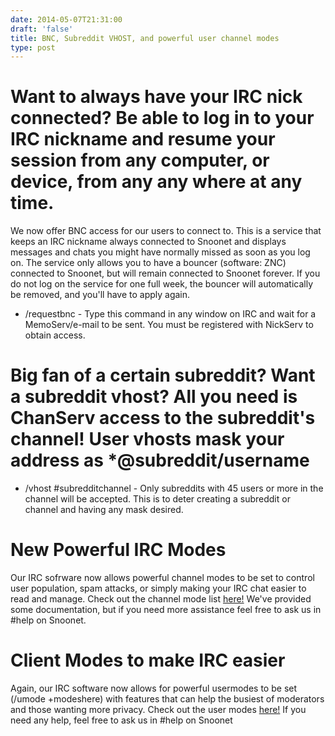 ```yaml
--- 
date: 2014-05-07T21:31:00
draft: 'false'
title: BNC, Subreddit VHOST, and powerful user channel modes
type: post
---
```


# Want to always have your IRC nick connected? Be able to log in to your IRC nickname and resume your session from any computer, or device, from any any where at any time.
We now offer BNC access for our users to connect to. This is a service that keeps an IRC nickname always connected to Snoonet and displays messages and chats you might have normally missed as soon as you log on. The service only allows you to have a bouncer (software: ZNC) connected to Snoonet, but will remain connected to Snoonet forever. If you do not log on the service for one full week, the bouncer will automatically be removed, and you'll have to apply again.

+ /requestbnc - Type this command in any window on IRC and wait for a MemoServ/e-mail to be sent. You must be registered with NickServ to obtain access.

# Big fan of a certain subreddit? Want a subreddit vhost? All you need is ChanServ access to the subreddit's channel! User vhosts mask your address as *@subreddit/username

+ /vhost #subredditchannel - Only subreddits with 45 users or more in the channel will be accepted. This is to deter creating a subreddit or channel and having any mask desired.

# New Powerful IRC Modes
Our IRC sofrware now allows powerful channel modes to be set to control user population, spam attacks, or simply making your IRC chat easier to read and manage. Check out the channel mode list [here!](/modes) We've provided some documentation, but if you need more assistance feel free to ask us in #help on Snoonet.

# Client Modes to make IRC easier
Again, our IRC software now allows for powerful usermodes to be set (/umode +modeshere) with features that can help the busiest of moderators and those wanting more privacy. Check out the user modes [here!](/umodes) If you need any help, feel free to ask us in #help on Snoonet